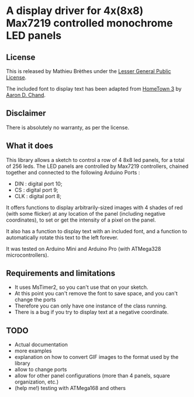 # A display driver for 4x(8x8) Max7219 controlled monochrome LED panels

## License

This is released by Mathieu Brèthes under the [Lesser General Public License](LICENSE).

The included font to display text has been adapted from [HomeTown 3](https://www.dafont.com/de/hometown-3.font) by [Aaron D. Chand](https://www.dafont.com/de/profile.php?user=926808).

## Disclaimer

There is absolutely no warranty, as per the license.

## What it does

This library allows a sketch to control a row of 4 8x8 led panels, for a total of 256 leds. The LED panels are controlled by Max7219 controllers, chained together and connected to the following Arduino Ports :

- DIN : digital port 10;
- CS : digital port 9;
- CLK : digital port 8;

It offers functions to display arbitrarily-sized images with 4 shades of red (with some flicker) at any location of the panel (including negative coordinates), to set or get the intensity of a pixel on the panel.

It also has a function to display text with an included font, and a function to automatically rotate this text to the left forever.

It was tested on Arduino Mini and Arduino Pro (with ATMega328 microcontrollers).

## Requirements and limitations

- It uses MsTimer2, so you can't use that on your sketch.
- At this point you can't remove the font to save space, and you can't change the ports
- Therefore you can only have one instance of the class running.
- There is a bug if you try to display text at a negative coordinate.

## TODO

- Actual documentation
- more examples
- explanation on how to convert GIF images to the format used by the library
- allow to change ports
- allow for other panel configurations (more than 4 panels, square organization, etc.)
- (help me!) testing with ATMega168 and others

